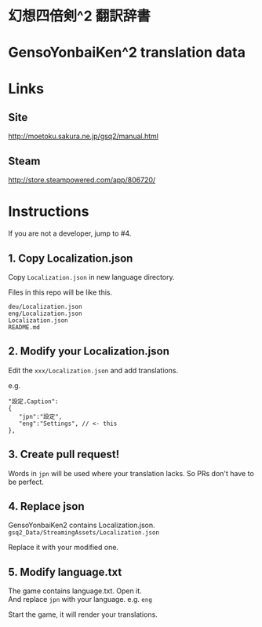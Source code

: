 # 幻想四倍剣^2 翻訳辞書
# GensoYonbaiKen^2 translation data

# Links
## Site
http://moetoku.sakura.ne.jp/gsq2/manual.html

## Steam
http://store.steampowered.com/app/806720/

# Instructions

  If you are not a developer, jump to #4.

## 1. Copy Localization.json

  Copy `Localization.json` in new language directory.

  Files in this repo will be like this.
```
deu/Localization.json
eng/Localization.json
Localization.json
README.md
```

## 2. Modify your Localization.json

Edit the `xxx/Localization.json` and add translations.  

e.g.
```
"設定.Caption":
{
   "jpn":"設定",
   "eng":"Settings", // <- this
},
```

## 3. Create pull request!

  Words in `jpn` will be used where your translation lacks.
  So PRs don't have to be perfect.

## 4. Replace json

GensoYonbaiKen2 contains Localization.json.  
`gsq2_Data/StreamingAssets/Localization.json`

Replace it with your modified one.

## 5. Modify language.txt

The game contains language.txt. Open it.  
And replace `jpn` with your language. e.g. `eng`

Start the game, it will render your translations.
